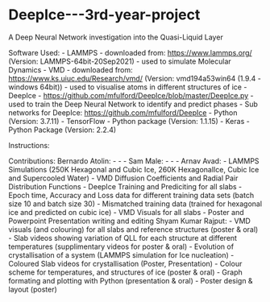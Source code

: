 # DeepIce---3rd-year-project
A Deep Neural Network investigation into the Quasi-Liquid Layer

Software Used:
    - LAMMPS - downloaded from: https://www.lammps.org/ (Version: LAMMPS-64bit-20Sep2021) - used to simulate Molecular Dynamics
    - VMD - downloaded from: https://www.ks.uiuc.edu/Research/vmd/ (Version: vmd194a53win64 (1.9.4 - windows 64bit)) - used to visualise atoms in different structures of ice
    - DeepIce - https://github.com/mfulford/DeepIce/blob/master/DeepIce.py - used to train the Deep Neural Network to identify and predict phases
    - Sub networks for DeepIce: https://github.com/mfulford/DeepIce
    - Python (Version: 3.7.11)
    - TensorFlow - Python package (Version: 1.1.15)
    - Keras - Python Package (Version: 2.2.4)

Instructions: 


Contributions:
    Bernardo Atolin:
        - 
        - 
        - 
    Sam Male:
        -
        -
        -
    Arnav Avad:
        - LAMMPS Simulations (250K Hexagonal and Cubic Ice, 260K HexagonalIce, Cubic Ice and Supercooled Water)
        - VMD Diffusion Coefficients and Radial Pair Distribution Functions
        - DeepIce Training and Prediciting for all slabs
        - Epoch time, Accuracy and Loss data for different training data sets (batch size 10 and batch size 30)
        - Mismatched training data (trained for hexagonal ice and predicted on cubic ice)
        - VMD Visuals for all slabs
        - Poster and Powerpoint Presentation writing and editing
    Shyam Kumar Rajput:
        - VMD visuals (and colouring) for all slabs and reference structures (poster & oral)
        - Slab videos showing variation of QLL for each structure at different temperatures (supplimentary videos for poster & oral)
        - Evolution of crystallisation of a system (LAMMPS simulation for Ice nucleation)
        - Coloured Slab videos for crystallisation (Poster, Presentation)
        - Colour scheme for temperatures, and structures of ice (poster & oral)
        - Graph formating and plotting with Python (presentation & oral)
        - Poster design & layout (poster)
